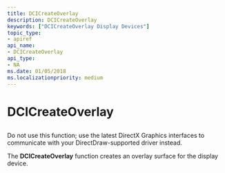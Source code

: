 ```yaml
---
title: DCICreateOverlay
description: DCICreateOverlay
keywords: ["DCICreateOverlay Display Devices"]
topic_type:
- apiref
api_name:
- DCICreateOverlay
api_type:
- NA
ms.date: 01/05/2018
ms.localizationpriority: medium
---
```


# DCICreateOverlay


## <span id="ddk_dcicreateoverlay_gg"></span><span id="DDK_DCICREATEOVERLAY_GG"></span>


Do not use this function; use the latest DirectX Graphics interfaces to communicate with your DirectDraw-supported driver instead.

The **DCICreateOverlay** function creates an overlay surface for the display device.

 

 





